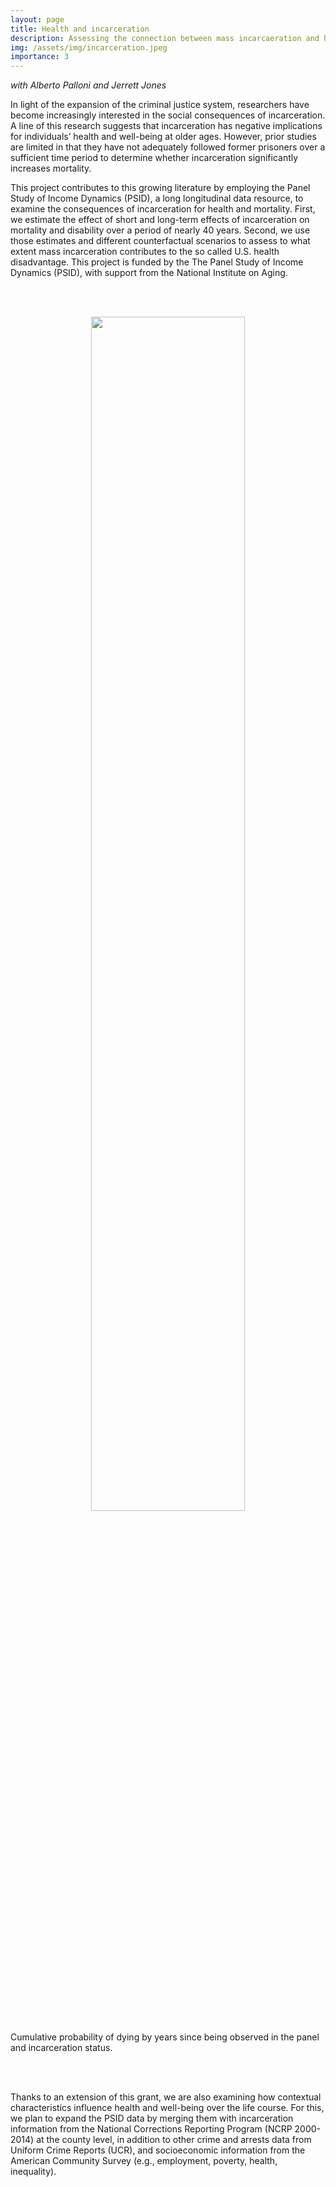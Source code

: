 ```yaml
---
layout: page
title: Health and incarceration
description: Assessing the connection between mass incarcaeration and health
img: /assets/img/incarceration.jpeg
importance: 3
---
```


*with Alberto Palloni and Jerrett Jones*

In light of the expansion of the criminal justice system, researchers have become increasingly interested in the social consequences of incarceration. A line of this research suggests that incarceration has negative implications for individuals’ health and well-being at older ages. However, prior studies are limited in that they have not adequately followed former prisoners over a sufficient time period to determine whether incarceration significantly increases mortality.

This project contributes to this growing literature by employing the Panel Study of Income Dynamics (PSID), a long longitudinal data resource, to examine the consequences of incarceration for health and mortality. First, we estimate the effect of short and long-term effects of incarceration on mortality and disability over a period of nearly 40 years. Second, we use those estimates and different counterfactual scenarios to assess to what extent mass incarceration contributes to the so called U.S. health disadvantage. This project is funded by the The Panel Study of Income Dynamics (PSID), with support from the National Institute on Aging.




<!-- <div class="img_row">
    <img class="col one left" src="{{ site.baseurl }}/assets/img/1.jpg" alt="" title="example image"/>
    <img class="col one left" src="{{ site.baseurl }}/assets/img/2.jpg" alt="" title="example image"/>
    <img class="col one left" src="{{ site.baseurl }}/assets/img/3.jpg" alt="" title="example image"/>
</div>
<div class="col three caption">
    Caption photos easily. On the left, a road goes through a tunnel. Middle, leaves artistically fall in a hipster photoshoot. Right, in another hipster photoshoot, a lumberjack grasps a handful of pine needles.
</div> -->

<br/><br/>

<p align='center'>
    <img style="width: 70%; height: 70%" src="{{ site.baseurl }}/assets/img/incarceration_curve.png" alt="" title="example image"/>
</p>
<div class="col three caption">
    Cumulative probability of dying by years since being observed in the panel and incarceration status.
</div>

<br/><br/>

Thanks to an extension of this grant, we are also examining how contextual characteristics influence health and well-being over the life course. For this, we plan to expand the PSID data by merging them with incarceration information from the National Corrections Reporting Program (NCRP 2000-2014) at the county level, in addition to other crime and arrests data from Uniform Crime Reports (UCR), and socioeconomic information from the American Community Survey (e.g., employment, poverty, health, inequality).


<!--
<div class="img_row">
    <img class="col two left" src="{{ site.baseurl }}/assets/img/6.jpg" alt="" title="example image"/>
    <img class="col one left" src="{{ site.baseurl }}/assets/img/11.jpg" alt="" title="example image"/>
</div>
<div class="col three caption">
    You can also have artistically styled 2/3 + 1/3 images, like these.
</div>
 -->




<!--
<div class="img_row">
    <img class="col two left" src="/img/6.jpg"/>
    <img class="col one left" src="/img/11.jpg"/>
</div> -->
